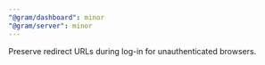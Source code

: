 ```yaml
---
"@gram/dashboard": minor
"@gram/server": minor
---
```


Preserve redirect URLs during log-in for unauthenticated browsers.
